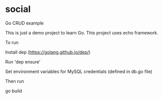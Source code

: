 # social

Go CRUD example

This is just a demo project to learn Go. This project uses echo framework.

To run 

  Install dep (https://golang.github.io/dep/)
  
  Run 'dep ensure'
  
  
Set environment variables for MySQL credentials (defined in db.go file)

Then run 

  go build
